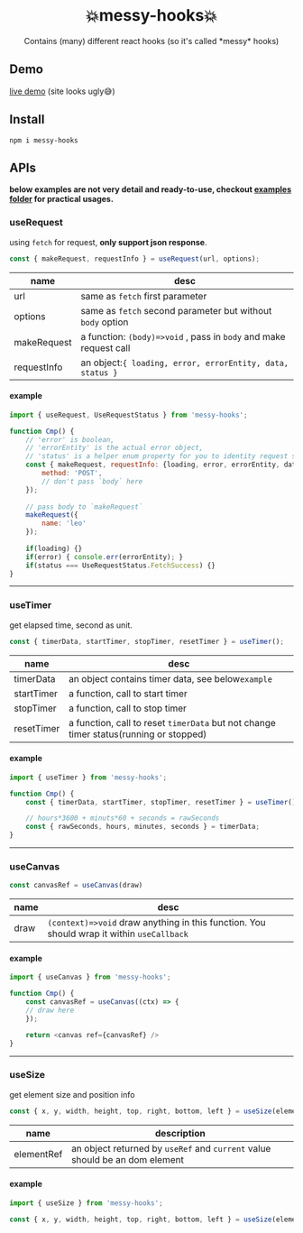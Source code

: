 ```

```

<h1  align="center">💥messy-hooks💥</h1>
<div  align="center">Contains (many) different react hooks (so it's called *messy* hooks)</div>

## Demo

[live demo](https://xhmm.github.io/messy-hooks/) (site looks ugly😅)

## Install

`npm i messy-hooks`

## APIs

**below examples are not very detail and ready-to-use, checkout [examples folder](https://github.com/XHMM/messy-hooks/tree/master/examples) for practical usages.**



### useRequest

using `fetch` for request, **only support json response**.

```js
const { makeRequest, requestInfo } = useRequest(url, options);
```

| name        | desc                                                         |
| ----------- | ------------------------------------------------------------ |
| url         | same as `fetch` first parameter                              |
| options     | same as `fetch` second parameter but without `body` option   |
| makeRequest | a function: `(body)=>void` ,  pass in `body` and make request call |
| requestInfo | an object:`{ loading, error, errorEntity, data, status }`    |

#### example

```js
import { useRequest, UseRequestStatus } from 'messy-hooks';

function Cmp() {
    // 'error' is boolean,
    // 'errorEntity' is the actual error object,
    // 'status' is a helper enum property for you to identity request status.
    const { makeRequest, requestInfo: {loading, error, errorEntity, data, status} } = useRequest("http://xxx.com", {
        method: 'POST',
        // don't pass `body` here
    });
    
    // pass body to `makeRequest`
    makeRequest({
        name: 'leo'
    });
    
    if(loading) {}
    if(error) { console.err(errorEntity); }
    if(status === UseRequestStatus.FetchSuccess) {}
}
```

------

### useTimer

get elapsed time, second as unit.

```js
const { timerData, startTimer, stopTimer, resetTimer } = useTimer();
```

| name       | desc                                                         |
| ---------- | ------------------------------------------------------------ |
| timerData  | an object contains timer data, see below`example`            |
| startTimer | a function, call to start timer                              |
| stopTimer  | a function, call to stop timer                               |
| resetTimer | a function, call to reset `timerData` but not change timer status(running or stopped) |

#### example

```js
import { useTimer } from 'messy-hooks';

function Cmp() {
    const { timerData, startTimer, stopTimer, resetTimer } = useTimer();

	// hours*3600 + minuts*60 + seconds = rawSeconds
	const { rawSeconds, hours, minutes, seconds } = timerData;
}
```

------

### useCanvas

```js
const canvasRef = useCanvas(draw)
```

| name | desc                                                         |
| ---- | ------------------------------------------------------------ |
| draw | `(context)=>void`  draw anything in this function. You should wrap it within `useCallback` |

#### example

```js
import { useCanvas } from 'messy-hooks';

function Cmp() {
    const canvasRef = useCanvas((ctx) => {
    // draw here
	});

	return <canvas ref={canvasRef} />
}
```

------

### useSize

get element size and position info

```js
const { x, y, width, height, top, right, bottom, left } = useSize(elementRef);		
```

| name       | description                                                  |
| ---------- | ------------------------------------------------------------ |
| elementRef | an object returned by `useRef`  and `current` value should be an dom element |

#### example

```js
import { useSize } from 'messy-hooks';

const { x, y, width, height, top, right, bottom, left } = useSize(elementRef);
```